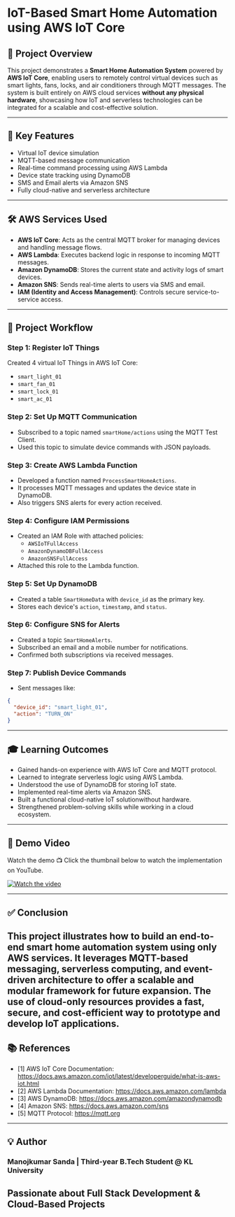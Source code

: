 # IoT-Based Smart Home Automation using AWS IoT Core

## 📌 Project Overview

This project demonstrates a **Smart Home Automation System** powered by **AWS IoT Core**, enabling users to remotely control virtual devices such as smart lights, fans, locks, and air conditioners through MQTT messages. The system is built entirely on AWS cloud services **without any physical hardware**, showcasing how IoT and serverless technologies can be integrated for a scalable and cost-effective solution.

---

## 🧠 Key Features

- Virtual IoT device simulation
- MQTT-based message communication
- Real-time command processing using AWS Lambda
- Device state tracking using DynamoDB
- SMS and Email alerts via Amazon SNS
- Fully cloud-native and serverless architecture

---

## 🛠️ AWS Services Used

- **AWS IoT Core**: Acts as the central MQTT broker for managing devices and handling message flows.
- **AWS Lambda**: Executes backend logic in response to incoming MQTT messages.
- **Amazon DynamoDB**: Stores the current state and activity logs of smart devices.
- **Amazon SNS**: Sends real-time alerts to users via SMS and email.
- **IAM (Identity and Access Management)**: Controls secure service-to-service access.

---

## 🔄 Project Workflow

### Step 1: Register IoT Things
Created 4 virtual IoT Things in AWS IoT Core:
- `smart_light_01`
- `smart_fan_01`
- `smart_lock_01`
- `smart_ac_01`

### Step 2: Set Up MQTT Communication
- Subscribed to a topic named `smartHome/actions` using the MQTT Test Client.
- Used this topic to simulate device commands with JSON payloads.

### Step 3: Create AWS Lambda Function
- Developed a function named `ProcessSmartHomeActions`.
- It processes MQTT messages and updates the device state in DynamoDB.
- Also triggers SNS alerts for every action received.

### Step 4: Configure IAM Permissions
- Created an IAM Role with attached policies:
  - `AWSIoTFullAccess`
  - `AmazonDynamoDBFullAccess`
  - `AmazonSNSFullAccess`
- Attached this role to the Lambda function.

### Step 5: Set Up DynamoDB
- Created a table `SmartHomeData` with `device_id` as the primary key.
- Stores each device's `action`, `timestamp`, and `status`.

### Step 6: Configure SNS for Alerts
- Created a topic `SmartHomeAlerts`.
- Subscribed an email and a mobile number for notifications.
- Confirmed both subscriptions via received messages.

### Step 7: Publish Device Commands
- Sent messages like:
```json
{
  "device_id": "smart_light_01",
  "action": "TURN_ON"
}
```
---
## 🎓 Learning Outcomes

* Gained hands-on experience with AWS IoT Core and MQTT protocol.
* Learned to integrate serverless logic using AWS Lambda.
* Understood the use of DynamoDB for storing IoT state.
* Implemented real-time alerts via Amazon SNS.
* Built a functional cloud-native IoT solutionwithout hardware.
* Strengthened problem-solving skills while working in a cloud ecosystem.

---
## 🎥 Demo Video

Watch the demo 📺 Click the thumbnail below to watch the implementation on YouTube.

[![Watch the video](https://img.youtube.com/vi/Sq1hA1sHd9Y/0.jpg)](https://youtu.be/Sq1hA1sHd9Y)

---
## ✅ Conclusion

This project illustrates how to build an end-to-end smart home automation system using only AWS services. It leverages MQTT-based messaging, serverless computing, and event-driven architecture to offer a scalable and modular framework for future expansion. The use of cloud-only resources provides a fast, secure, and cost-efficient way to prototype and develop IoT applications.
---
## 📚 References
- [1] AWS IoT Core Documentation: https://docs.aws.amazon.com/iot/latest/developerguide/what-is-aws-iot.html
- [2] AWS Lambda Documentation: https://docs.aws.amazon.com/lambda
- [3] AWS DynamoDB: https://docs.aws.amazon.com/amazondynamodb
- [4] Amazon SNS: https://docs.aws.amazon.com/sns
- [5] MQTT Protocol: https://mqtt.org
---
## 💡 Author
### Manojkumar Sanda | Third-year B.Tech Student @ KL University

Passionate about Full Stack Development & Cloud-Based Projects
---


